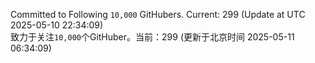 Committed to Following `10,000` GitHubers. Current: <!-- FOLLOWING_COUNT -->299<!-- FOLLOWING_COUNT --> (Update at UTC <!-- LAST_UPDATED -->2025-05-10 22:34:09<!-- LAST_UPDATED -->)<br>
致力于关注`10,000`个GitHuber。当前：<!-- FOLLOWING_COUNT -->299<!-- FOLLOWING_COUNT --> (更新于北京时间 <!-- LAST_UPDATED_CST -->2025-05-11 06:34:09<!-- LAST_UPDATED_CST -->)
